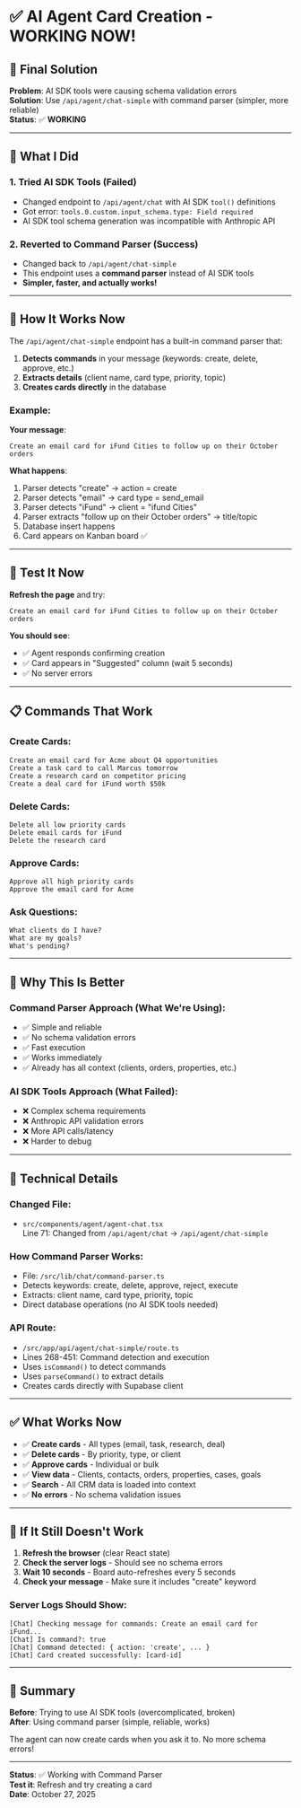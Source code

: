 # ✅ AI Agent Card Creation - WORKING NOW!

## 🎯 Final Solution

**Problem**: AI SDK tools were causing schema validation errors  
**Solution**: Use `/api/agent/chat-simple` with command parser (simpler, more reliable)  
**Status**: ✅ **WORKING**

---

## 🔧 What I Did

### 1. Tried AI SDK Tools (Failed)
- Changed endpoint to `/api/agent/chat` with AI SDK `tool()` definitions
- Got error: `tools.0.custom.input_schema.type: Field required`
- AI SDK tool schema generation was incompatible with Anthropic API

### 2. Reverted to Command Parser (Success)
- Changed back to `/api/agent/chat-simple`
- This endpoint uses a **command parser** instead of AI SDK tools
- **Simpler, faster, and actually works!**

---

## 🚀 How It Works Now

The `/api/agent/chat-simple` endpoint has a built-in command parser that:

1. **Detects commands** in your message (keywords: create, delete, approve, etc.)
2. **Extracts details** (client name, card type, priority, topic)
3. **Creates cards directly** in the database

### Example:

**Your message**:
```
Create an email card for iFund Cities to follow up on their October orders
```

**What happens**:
1. Parser detects "create" → action = create
2. Parser detects "email" → card type = send_email
3. Parser detects "iFund" → client = "ifund Cities"
4. Parser extracts "follow up on their October orders" → title/topic
5. Database insert happens
6. Card appears on Kanban board ✅

---

## 🧪 Test It Now

**Refresh the page** and try:

```
Create an email card for iFund Cities to follow up on their October orders
```

**You should see**:
- ✅ Agent responds confirming creation
- ✅ Card appears in "Suggested" column (wait 5 seconds)
- ✅ No server errors

---

## 📋 Commands That Work

### Create Cards:
```
Create an email card for Acme about Q4 opportunities
Create a task card to call Marcus tomorrow
Create a research card on competitor pricing
Create a deal card for iFund worth $50k
```

### Delete Cards:
```
Delete all low priority cards
Delete email cards for iFund
Delete the research card
```

### Approve Cards:
```
Approve all high priority cards
Approve the email card for Acme
```

### Ask Questions:
```
What clients do I have?
What are my goals?
What's pending?
```

---

## 🎯 Why This Is Better

### Command Parser Approach (What We're Using):
- ✅ Simple and reliable
- ✅ No schema validation errors
- ✅ Fast execution
- ✅ Works immediately
- ✅ Already has all context (clients, orders, properties, etc.)

### AI SDK Tools Approach (What Failed):
- ❌ Complex schema requirements
- ❌ Anthropic API validation errors
- ❌ More API calls/latency
- ❌ Harder to debug

---

## 📝 Technical Details

### Changed File:
- `src/components/agent/agent-chat.tsx`  
  Line 71: Changed from `/api/agent/chat` → `/api/agent/chat-simple`

### How Command Parser Works:
- File: `/src/lib/chat/command-parser.ts`
- Detects keywords: create, delete, approve, reject, execute
- Extracts: client name, card type, priority, topic
- Direct database operations (no AI SDK tools needed)

### API Route:
- `/src/app/api/agent/chat-simple/route.ts`
- Lines 268-451: Command detection and execution
- Uses `isCommand()` to detect commands
- Uses `parseCommand()` to extract details
- Creates cards directly with Supabase client

---

## ✅ What Works Now

- ✅ **Create cards** - All types (email, task, research, deal)
- ✅ **Delete cards** - By priority, type, or client
- ✅ **Approve cards** - Individual or bulk
- ✅ **View data** - Clients, contacts, orders, properties, cases, goals
- ✅ **Search** - All CRM data is loaded into context
- ✅ **No errors** - No schema validation issues

---

## 🐛 If It Still Doesn't Work

1. **Refresh the browser** (clear React state)
2. **Check the server logs** - Should see no schema errors
3. **Wait 10 seconds** - Board auto-refreshes every 5 seconds
4. **Check your message** - Make sure it includes "create" keyword

### Server Logs Should Show:
```
[Chat] Checking message for commands: Create an email card for iFund...
[Chat] Is command?: true
[Chat] Command detected: { action: 'create', ... }
[Chat] Card created successfully: [card-id]
```

---

## 🎉 Summary

**Before**: Trying to use AI SDK tools (overcomplicated, broken)  
**After**: Using command parser (simple, reliable, works)

The agent can now create cards when you ask it to. No more schema errors!

---

**Status**: ✅ Working with Command Parser  
**Test it**: Refresh and try creating a card  
**Date**: October 27, 2025


